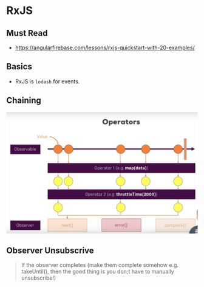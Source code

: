 # RxJS

## Must Read

- https://angularfirebase.com/lessons/rxjs-quickstart-with-20-examples/

## Basics

- RxJS is `lodash` for events.

## Chaining

![alt text](images/chaining.png 'How Chaining Works!')

## Observer Unsubscrive

> If the observer completes (make them complete somehow e.g. takeUntil(), then the good thing is you don;t have to manually unsubscribe!)
